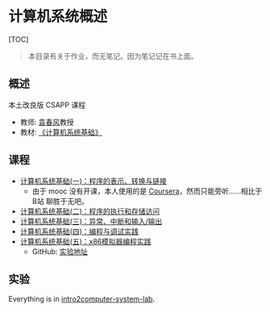 # 计算机系统概述

[TOC]

> 本目录有关于作业，而无笔记。因为笔记记在书上面。

## 概述
本土改良版 CSAPP 课程
* 教师: [袁春风](https://cs.nju.edu.cn/58/0c/c2639a153612/page.htm)教授
* 教材: [《计算机系统基础》](https://book.douban.com/subject/26600183/)

## 课程
* [计算机系统基础(一)：程序的表示、转换与链接](https://www.icourse163.org/course/NJU-1001625001)
  * 由于 mooc 没有开课，本人使用的是 [Coursera](https://www.coursera.org/learn/jisuanji-xitong/home/)，然而只能旁听……相比于 B站 聊胜于无吧。
* [计算机系统基础(二)：程序的执行和存储访问](https://www.icourse163.org/course/NJU-1001964032)
* [计算机系统基础(三)：异常、中断和输入/输出](https://www.icourse163.org/course/NJU-1002532004#/info)
* [计算机系统基础(四)：编程与调试实践](https://www.icourse163.org/course/NJU-1449521162)
* [计算机系统基础(五)：x86模拟器编程实践](https://www.icourse163.org/learn/NJU-1464941173?tid=1465849463#/learn/announce)
  * GitHub: [实验地址](https://github.com/ics-nju-wl/icspa-public-guide)

## 实验

Everything is in [intro2computer-system-lab](https://github.com/huang-feiyu/intro2computer-system-lab).

